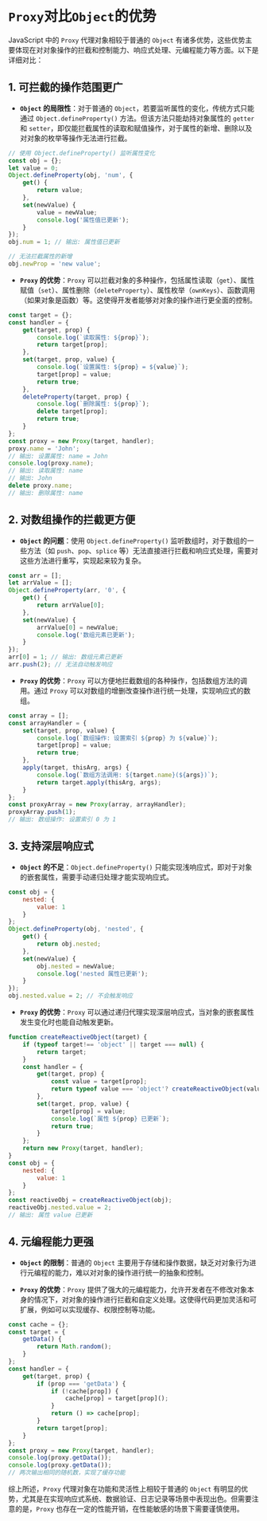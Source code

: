 
# `Proxy`对比`Object`的优势

JavaScript 中的 `Proxy` 代理对象相较于普通的 `Object` 有诸多优势，这些优势主要体现在对对象操作的拦截和控制能力、响应式处理、元编程能力等方面。以下是详细对比：

## 1. 可拦截的操作范围更广

* **`Object` 的局限性**：对于普通的 `Object`，若要监听属性的变化，传统方式只能通过 `Object.defineProperty()` 方法。但该方法只能劫持对象属性的 `getter` 和 `setter`，即仅能拦截属性的读取和赋值操作，对于属性的新增、删除以及对对象的枚举等操作无法进行拦截。

```javascript
// 使用 Object.defineProperty() 监听属性变化
const obj = {};
let value = 0;
Object.defineProperty(obj, 'num', {
    get() {
        return value;
    },
    set(newValue) {
        value = newValue;
        console.log('属性值已更新');
    }
});
obj.num = 1; // 输出: 属性值已更新

// 无法拦截属性的新增
obj.newProp = 'new value'; 
```

* **`Proxy` 的优势**：`Proxy` 可以拦截对象的多种操作，包括属性读取（`get`）、属性赋值（`set`）、属性删除（`deleteProperty`）、属性枚举（`ownKeys`）、函数调用（如果对象是函数）等。这使得开发者能够对对象的操作进行更全面的控制。

```javascript
const target = {};
const handler = {
    get(target, prop) {
        console.log(`读取属性: ${prop}`);
        return target[prop];
    },
    set(target, prop, value) {
        console.log(`设置属性: ${prop} = ${value}`);
        target[prop] = value;
        return true;
    },
    deleteProperty(target, prop) {
        console.log(`删除属性: ${prop}`);
        delete target[prop];
        return true;
    }
};
const proxy = new Proxy(target, handler);
proxy.name = 'John'; 
// 输出: 设置属性: name = John
console.log(proxy.name); 
// 输出: 读取属性: name
// 输出: John
delete proxy.name; 
// 输出: 删除属性: name
```

## 2. 对数组操作的拦截更方便

* **`Object` 的问题**：使用 `Object.defineProperty()` 监听数组时，对于数组的一些方法（如 `push`、`pop`、`splice` 等）无法直接进行拦截和响应式处理，需要对这些方法进行重写，实现起来较为复杂。

```javascript
const arr = [];
let arrValue = [];
Object.defineProperty(arr, '0', {
    get() {
        return arrValue[0];
    },
    set(newValue) {
        arrValue[0] = newValue;
        console.log('数组元素已更新');
    }
});
arr[0] = 1; // 输出: 数组元素已更新
arr.push(2); // 无法自动触发响应
```

* **`Proxy` 的优势**：`Proxy` 可以方便地拦截数组的各种操作，包括数组方法的调用。通过 `Proxy` 可以对数组的增删改查操作进行统一处理，实现响应式的数组。

```javascript
const array = [];
const arrayHandler = {
    set(target, prop, value) {
        console.log(`数组操作: 设置索引 ${prop} 为 ${value}`);
        target[prop] = value;
        return true;
    },
    apply(target, thisArg, args) {
        console.log(`数组方法调用: ${target.name}(${args})`);
        return target.apply(thisArg, args);
    }
};
const proxyArray = new Proxy(array, arrayHandler);
proxyArray.push(1); 
// 输出: 数组操作: 设置索引 0 为 1
```

## 3. 支持深层响应式

* **`Object` 的不足**：`Object.defineProperty()` 只能实现浅响应式，即对于对象的嵌套属性，需要手动递归处理才能实现响应式。

```javascript
const obj = {
    nested: {
        value: 1
    }
};
Object.defineProperty(obj, 'nested', {
    get() {
        return obj.nested;
    },
    set(newValue) {
        obj.nested = newValue;
        console.log('nested 属性已更新');
    }
});
obj.nested.value = 2; // 不会触发响应
```

* **`Proxy` 的优势**：`Proxy` 可以通过递归代理实现深层响应式，当对象的嵌套属性发生变化时也能自动触发更新。

```javascript
function createReactiveObject(target) {
    if (typeof target!== 'object' || target === null) {
        return target;
    }
    const handler = {
        get(target, prop) {
            const value = target[prop];
            return typeof value === 'object'? createReactiveObject(value) : value;
        },
        set(target, prop, value) {
            target[prop] = value;
            console.log(`属性 ${prop} 已更新`);
            return true;
        }
    };
    return new Proxy(target, handler);
}
const obj = {
    nested: {
        value: 1
    }
};
const reactiveObj = createReactiveObject(obj);
reactiveObj.nested.value = 2; 
// 输出: 属性 value 已更新
```

## 4. 元编程能力更强

* **`Object` 的限制**：普通的 `Object` 主要用于存储和操作数据，缺乏对对象行为进行元编程的能力，难以对对象的操作进行统一的抽象和控制。

* **`Proxy` 的优势**：`Proxy` 提供了强大的元编程能力，允许开发者在不修改对象本身的情况下，对对象的操作进行拦截和自定义处理。这使得代码更加灵活和可扩展，例如可以实现缓存、权限控制等功能。

```javascript
const cache = {};
const target = {
    getData() {
        return Math.random();
    }
};
const handler = {
    get(target, prop) {
        if (prop === 'getData') {
            if (!cache[prop]) {
                cache[prop] = target[prop]();
            }
            return () => cache[prop];
        }
        return target[prop];
    }
};
const proxy = new Proxy(target, handler);
console.log(proxy.getData()); 
console.log(proxy.getData()); 
// 两次输出相同的随机数，实现了缓存功能
```

综上所述，`Proxy` 代理对象在功能和灵活性上相较于普通的 `Object` 有明显的优势，尤其是在实现响应式系统、数据验证、日志记录等场景中表现出色。但需要注意的是，`Proxy` 也存在一定的性能开销，在性能敏感的场景下需要谨慎使用。
